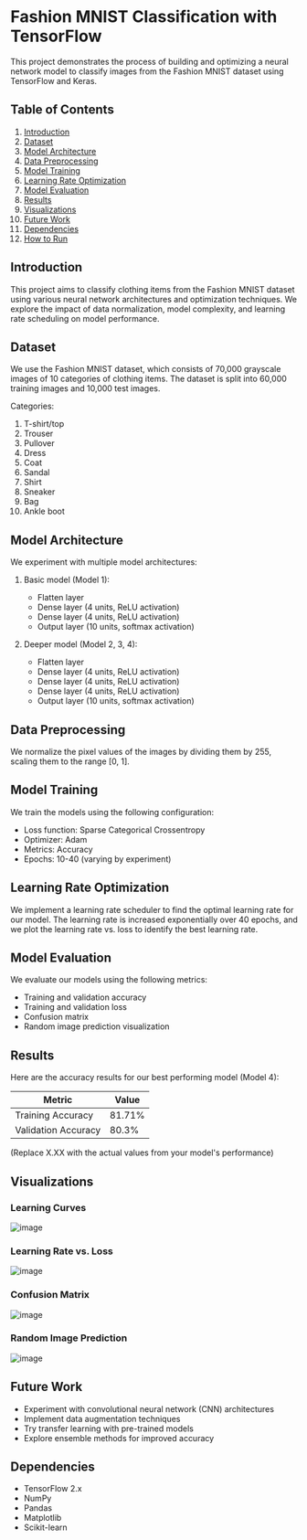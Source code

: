 # Fashion MNIST Classification with TensorFlow

This project demonstrates the process of building and optimizing a neural network model to classify images from the Fashion MNIST dataset using TensorFlow and Keras.

## Table of Contents
1. [Introduction](#introduction)
2. [Dataset](#dataset)
3. [Model Architecture](#model-architecture)
4. [Data Preprocessing](#data-preprocessing)
5. [Model Training](#model-training)
6. [Learning Rate Optimization](#learning-rate-optimization)
7. [Model Evaluation](#model-evaluation)
8. [Results](#results)
9. [Visualizations](#visualizations)
10. [Future Work](#future-work)
11. [Dependencies](#dependencies)
12. [How to Run](#how-to-run)

## Introduction

This project aims to classify clothing items from the Fashion MNIST dataset using various neural network architectures and optimization techniques. We explore the impact of data normalization, model complexity, and learning rate scheduling on model performance.

## Dataset

We use the Fashion MNIST dataset, which consists of 70,000 grayscale images of 10 categories of clothing items. The dataset is split into 60,000 training images and 10,000 test images.

Categories:
1. T-shirt/top
2. Trouser
3. Pullover
4. Dress
5. Coat
6. Sandal
7. Shirt
8. Sneaker
9. Bag
10. Ankle boot

## Model Architecture

We experiment with multiple model architectures:

1. Basic model (Model 1):
   - Flatten layer
   - Dense layer (4 units, ReLU activation)
   - Dense layer (4 units, ReLU activation)
   - Output layer (10 units, softmax activation)

2. Deeper model (Model 2, 3, 4):
   - Flatten layer
   - Dense layer (4 units, ReLU activation)
   - Dense layer (4 units, ReLU activation)
   - Dense layer (4 units, ReLU activation)
   - Output layer (10 units, softmax activation)

## Data Preprocessing

We normalize the pixel values of the images by dividing them by 255, scaling them to the range [0, 1].

## Model Training

We train the models using the following configuration:
- Loss function: Sparse Categorical Crossentropy
- Optimizer: Adam
- Metrics: Accuracy
- Epochs: 10-40 (varying by experiment)

## Learning Rate Optimization

We implement a learning rate scheduler to find the optimal learning rate for our model. The learning rate is increased exponentially over 40 epochs, and we plot the learning rate vs. loss to identify the best learning rate.

## Model Evaluation

We evaluate our models using the following metrics:
- Training and validation accuracy
- Training and validation loss
- Confusion matrix
- Random image prediction visualization

## Results

Here are the accuracy results for our best performing model (Model 4):

| Metric | Value |
|--------|-------|
| Training Accuracy | 81.71% |
| Validation Accuracy | 80.3% |

(Replace X.XX with the actual values from your model's performance)

## Visualizations

### Learning Curves

![image](https://github.com/user-attachments/assets/b3c81f95-46f6-4dc5-8c70-d2a3ae8e4519)

### Learning Rate vs. Loss

![image](https://github.com/user-attachments/assets/6d435c90-c70e-48ea-bd67-139a1a2baec0)

### Confusion Matrix

![image](https://github.com/user-attachments/assets/c999201a-5da1-447c-9816-458e334ecd07)

### Random Image Prediction

![image](https://github.com/user-attachments/assets/3809c577-8ca7-411a-b9a8-50d1997b4e24)

## Future Work

- Experiment with convolutional neural network (CNN) architectures
- Implement data augmentation techniques
- Try transfer learning with pre-trained models
- Explore ensemble methods for improved accuracy

## Dependencies

- TensorFlow 2.x
- NumPy
- Pandas
- Matplotlib
- Scikit-learn
